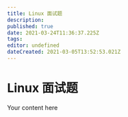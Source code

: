 ```yaml
---
title: Linux 面试题
description: 
published: true
date: 2021-03-24T11:36:37.225Z
tags: 
editor: undefined
dateCreated: 2021-03-05T13:52:53.021Z
---
```


# Linux 面试题
Your content here